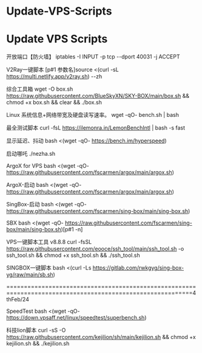 # Update-VPS-Scripts
Update VPS Scripts
========================================================================================================================================
开放端口【防火墙】
iptables -I INPUT -p tcp --dport 40031 -j ACCEPT

V2Ray一键脚本
[p#1 参数名]source <(curl -sL https://multi.netlify.app/v2ray.sh) --zh

综合工具箱
wget -O box.sh https://raw.githubusercontent.com/BlueSkyXN/SKY-BOX/main/box.sh && chmod +x box.sh && clear && ./box.sh

Linux 系统信息+网络带宽及硬盘读写速率。
wget -qO- bench.sh | bash

最全测试脚本
curl -fsL https://ilemonra.in/LemonBenchIntl | bash -s fast

显示延迟、抖动
bash <(wget -qO- https://bench.im/hyperspeed)

启动哪吒
./nezha.sh

ArgoX for VPS
bash <(wget -qO- https://raw.githubusercontent.com/fscarmen/argox/main/argox.sh)

ArgoX-启动
bash <(wget -qO- https://raw.githubusercontent.com/fscarmen/argox/main/argox.sh)

SingBox-启动
bash <(wget -qO- https://raw.githubusercontent.com/fscarmen/sing-box/main/sing-box.sh)

SBX
bash <(wget -qO- https://raw.githubusercontent.com/fscarmen/sing-box/main/sing-box.sh)[p#1 -n]

VPS一键脚本工具 v8.8.8
curl -fsSL https://raw.githubusercontent.com/eooce/ssh_tool/main/ssh_tool.sh -o ssh_tool.sh && chmod +x ssh_tool.sh && ./ssh_tool.sh

SINGBOX一键脚本
bash <(curl -Ls https://gitlab.com/rwkgyg/sing-box-yg/raw/main/sb.sh)

===========================================================================================================4thFeb/24

SpeedTest
bash <(wget -qO- https://down.vpsaff.net/linux/speedtest/superbench.sh)

科技lion脚本
curl -sS -O https://raw.githubusercontent.com/kejilion/sh/main/kejilion.sh && chmod +x kejilion.sh && ./kejilion.sh
